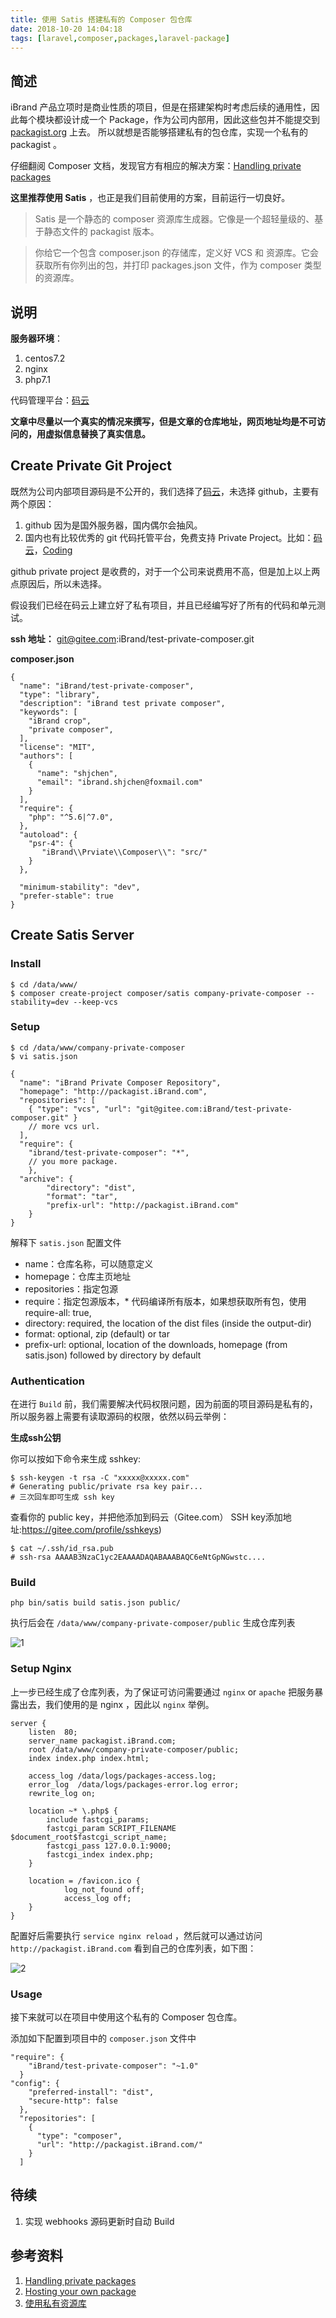 ```yaml
---
title: 使用 Satis 搭建私有的 Composer 包仓库
date: 2018-10-20 14:04:18
tags: [laravel,composer,packages,laravel-package]
---
```


## 简述

iBrand 产品立项时是商业性质的项目，但是在搭建架构时考虑后续的通用性，因此每个模块都设计成一个 Package，作为公司内部用，因此这些包并不能提交到 [packagist.org][1] 上去。 所以就想是否能够搭建私有的包仓库，实现一个私有的 packagist 。 

仔细翻阅 Composer 文档，发现官方有相应的解决方案：[Handling private packages][2] 

**这里推荐使用 Satis** ，也正是我们目前使用的方案，目前运行一切良好。

> Satis 是一个静态的 composer 资源库生成器。它像是一个超轻量级的、基于静态文件的 packagist 版本。

> 你给它一个包含 composer.json 的存储库，定义好 VCS 和 资源库。它会获取所有你列出的包，并打印 packages.json 文件，作为 composer 类型的资源库。

## 说明

**服务器环境**：
1. centos7.2
2. nginx
3. php7.1

代码管理平台：[码云][3]

**文章中尽量以一个真实的情况来撰写，但是文章的仓库地址，网页地址均是不可访问的，用虚拟信息替换了真实信息。**


## Create Private Git Project

既然为公司内部项目源码是不公开的，我们选择了[码云][4]，未选择 github，主要有两个原因：

1. github 因为是国外服务器，国内偶尔会抽风。
2. 国内也有比较优秀的 git 代码托管平台，免费支持 Private Project。比如：[码云][5]，[Coding][6]

github private project 是收费的，对于一个公司来说费用不高，但是加上以上两点原因后，所以未选择。

假设我们已经在码云上建立好了私有项目，并且已经编写好了所有的代码和单元测试。

**ssh 地址：** git@gitee.com:iBrand/test-private-composer.git

**composer.json**

```
{
  "name": "iBrand/test-private-composer",
  "type": "library",
  "description": "iBrand test private composer",
  "keywords": [
    "iBrand crop",
    "private composer",
  ],
  "license": "MIT",
  "authors": [
    {
      "name": "shjchen",
      "email": "ibrand.shjchen@foxmail.com"
    }
  ],
  "require": {
    "php": "^5.6|^7.0",
  },
  "autoload": {
    "psr-4": {
       "iBrand\\Prviate\\Composer\\": "src/"
    }
  },

  "minimum-stability": "dev",
  "prefer-stable": true
}
```

## Create Satis Server

### Install
```
$ cd /data/www/
$ composer create-project composer/satis company-private-composer --stability=dev --keep-vcs
```

### Setup

```
$ cd /data/www/company-private-composer
$ vi satis.json
```

```
{
  "name": "iBrand Private Composer Repository", 
  "homepage": "http://packagist.iBrand.com",
  "repositories": [
    { "type": "vcs", "url": "git@gitee.com:iBrand/test-private-composer.git" }
    // more vcs url.
  ],
  "require": {
    "ibrand/test-private-composer": "*",
    // you more package.
	},
  "archive": {
        "directory": "dist",
        "format": "tar",
        "prefix-url": "http://packagist.iBrand.com"
    }
}
```

解释下 `satis.json` 配置文件

- name：仓库名称，可以随意定义
- homepage：仓库主页地址
- repositories：指定包源
- require：指定包源版本，* 代码编译所有版本，如果想获取所有包，使用 require-all: true,
- directory: required, the location of the dist files (inside the output-dir)
- format: optional, zip (default) or tar
- prefix-url: optional, location of the downloads, homepage (from satis.json) followed by directory by default

### Authentication

在进行 `Build` 前，我们需要解决代码权限问题，因为前面的项目源码是私有的，所以服务器上需要有读取源码的权限，依然以码云举例：

**生成ssh公钥**

你可以按如下命令来生成 sshkey: 
```
$ ssh-keygen -t rsa -C "xxxxx@xxxxx.com" 
# Generating public/private rsa key pair...
# 三次回车即可生成 ssh key

```
查看你的 public key，并把他添加到码云（Gitee.com） SSH key添加地址:https://gitee.com/profile/sshkeys)
```
$ cat ~/.ssh/id_rsa.pub
# ssh-rsa AAAAB3NzaC1yc2EAAAADAQABAAABAQC6eNtGpNGwstc....
```

### Build

```
php bin/satis build satis.json public/
```
执行后会在 `/data/www/company-private-composer/public` 生成仓库列表

![1](https://cdn.chenhow.com/use-satis-to-build-private-package/1.png)

### Setup Nginx

上一步已经生成了仓库列表，为了保证可访问需要通过 `nginx` or `apache` 把服务暴露出去，我们使用的是 nginx ，因此以 `nginx` 举例。

```
server {
    listen  80;
    server_name packagist.iBrand.com;
    root /data/www/company-private-composer/public;
    index index.php index.html;

    access_log /data/logs/packages-access.log;
    error_log  /data/logs/packages-error.log error;
    rewrite_log on;
    
    location ~* \.php$ {
        include fastcgi_params;
        fastcgi_param SCRIPT_FILENAME $document_root$fastcgi_script_name;
        fastcgi_pass 127.0.0.1:9000;
        fastcgi_index index.php;
    }

    location = /favicon.ico {
            log_not_found off;
            access_log off;
    }
}
```
配置好后需要执行 `service nginx reload` ，然后就可以通过访问  `http://packagist.iBrand.com` 看到自己的仓库列表，如下图：

![2](https://cdn.chenhow.com/use-satis-to-build-private-package/2.png)

### Usage

接下来就可以在项目中使用这个私有的 Composer 包仓库。

添加如下配置到项目中的 `composer.json` 文件中

```
"require": {
    "iBrand/test-private-composer": "~1.0"
  }
"config": {
    "preferred-install": "dist",
    "secure-http": false
  },
  "repositories": [
    {
      "type": "composer",
      "url": "http://packagist.iBrand.com/"
    }
  ]
```
## 待续
1. 实现 webhooks 源码更新时自动 Build


## 参考资料 

1. [Handling private packages][7]
2. [Hosting your own package][8]
3. [使用私有资源库][9]


[1]: packagist.org
[2]: https://getcomposer.org/doc/articles/handling-private-packages-with-satis.md
[3]: https://gitee.com/
[4]: https://gitee.com/
[5]: https://gitee.com/
[6]: https://coding.net/
[7]: https://getcomposer.org/doc/articles/handling-private-packages-with-satis.md
[8]: http://docs.phpcomposer.com/05-repositories.html#Hosting-your-own
[9]: http://docs.phpcomposer.com/05-repositories.html#Using-private